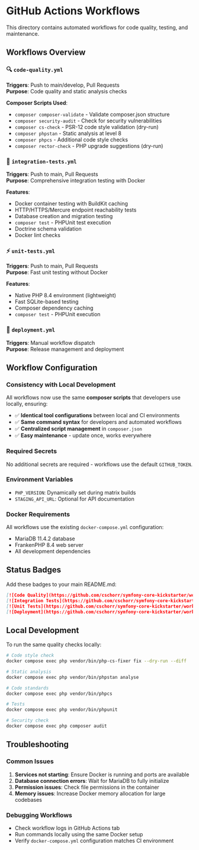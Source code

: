 # GitHub Actions Workflows

This directory contains automated workflows for code quality, testing, and maintenance.

## Workflows Overview

### 🔍 `code-quality.yml`
**Triggers**: Push to main/develop, Pull Requests  
**Purpose**: Code quality and static analysis checks

**Composer Scripts Used**:
- `composer composer-validate` - Validate composer.json structure
- `composer security-audit` - Check for security vulnerabilities
- `composer cs-check` - PSR-12 code style validation (dry-run)
- `composer phpstan` - Static analysis at level 8
- `composer phpcs` - Additional code style checks
- `composer rector-check` - PHP upgrade suggestions (dry-run)

### 🧪 `integration-tests.yml`
**Triggers**: Push to main, Pull Requests  
**Purpose**: Comprehensive integration testing with Docker

**Features**:
- Docker container testing with BuildKit caching
- HTTP/HTTPS/Mercure endpoint reachability tests
- Database creation and migration testing
- `composer test` - PHPUnit test execution
- Doctrine schema validation
- Docker lint checks

### ⚡ `unit-tests.yml`
**Triggers**: Push to main, Pull Requests  
**Purpose**: Fast unit testing without Docker

**Features**:
- Native PHP 8.4 environment (lightweight)
- Fast SQLite-based testing
- Composer dependency caching
- `composer test` - PHPUnit execution

### 🚀 `deployment.yml`
**Triggers**: Manual workflow dispatch  
**Purpose**: Release management and deployment

## Workflow Configuration

### Consistency with Local Development
All workflows now use the same **composer scripts** that developers use locally, ensuring:
- ✅ **Identical tool configurations** between local and CI environments
- ✅ **Same command syntax** for developers and automated workflows  
- ✅ **Centralized script management** in `composer.json`
- ✅ **Easy maintenance** - update once, works everywhere

### Required Secrets
No additional secrets are required - workflows use the default `GITHUB_TOKEN`.

### Environment Variables
- `PHP_VERSION`: Dynamically set during matrix builds
- `STAGING_API_URL`: Optional for API documentation

### Docker Requirements
All workflows use the existing `docker-compose.yml` configuration:
- MariaDB 11.4.2 database
- FrankenPHP 8.4 web server
- All development dependencies

## Status Badges

Add these badges to your main README.md:

```markdown
[![Code Quality](https://github.com/cschorr/symfony-core-kickstarter/workflows/Code%20Quality/badge.svg)](https://github.com/cschorr/symfony-core-kickstarter/actions/workflows/code-quality.yml)
[![Integration Tests](https://github.com/cschorr/symfony-core-kickstarter/workflows/Integration%20Tests/badge.svg)](https://github.com/cschorr/symfony-core-kickstarter/actions/workflows/integration-tests.yml)
[![Unit Tests](https://github.com/cschorr/symfony-core-kickstarter/workflows/Unit%20Tests/badge.svg)](https://github.com/cschorr/symfony-core-kickstarter/actions/workflows/unit-tests.yml)
[![Deployment](https://github.com/cschorr/symfony-core-kickstarter/workflows/Deployment/badge.svg)](https://github.com/cschorr/symfony-core-kickstarter/actions/workflows/deployment.yml)
```

## Local Development

To run the same quality checks locally:

```bash
# Code style check
docker compose exec php vendor/bin/php-cs-fixer fix --dry-run --diff

# Static analysis
docker compose exec php vendor/bin/phpstan analyse

# Code standards
docker compose exec php vendor/bin/phpcs

# Tests
docker compose exec php vendor/bin/phpunit

# Security check
docker compose exec php composer audit
```

## Troubleshooting

### Common Issues

1. **Services not starting**: Ensure Docker is running and ports are available
2. **Database connection errors**: Wait for MariaDB to fully initialize
3. **Permission issues**: Check file permissions in the container
4. **Memory issues**: Increase Docker memory allocation for large codebases

### Debugging Workflows

- Check workflow logs in GitHub Actions tab
- Run commands locally using the same Docker setup
- Verify `docker-compose.yml` configuration matches CI environment